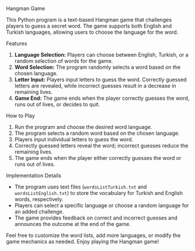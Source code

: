 Hangman Game

This Python program is a text-based Hangman game that challenges players to guess a secret word. The game supports both English and Turkish languages, allowing users to choose the language for the word.

Features

1. **Language Selection:** Players can choose between English, Turkish, or a random selection of words for the game.
2. **Word Selection:** The program randomly selects a word based on the chosen language.
3. **Letter Input:** Players input letters to guess the word. Correctly guessed letters are revealed, while incorrect guesses result in a decrease in remaining lives.
4. **Game End:** The game ends when the player correctly guesses the word, runs out of lives, or decides to quit.

How to Play

1. Run the program and choose the desired word language.
2. The program selects a random word based on the chosen language.
3. Players input individual letters to guess the word.
4. Correctly guessed letters reveal the word; incorrect guesses reduce the remaining lives.
5. The game ends when the player either correctly guesses the word or runs out of lives.

Implementation Details

- The program uses text files (`wordsListTurkish.txt` and `wordsListEnglish.txt`) to store the vocabulary for Turkish and English words, respectively.
- Players can select a specific language or choose a random language for an added challenge.
- The game provides feedback on correct and incorrect guesses and announces the outcome at the end of the game.

Feel free to customize the word lists, add more languages, or modify the game mechanics as needed. Enjoy playing the Hangman game!
